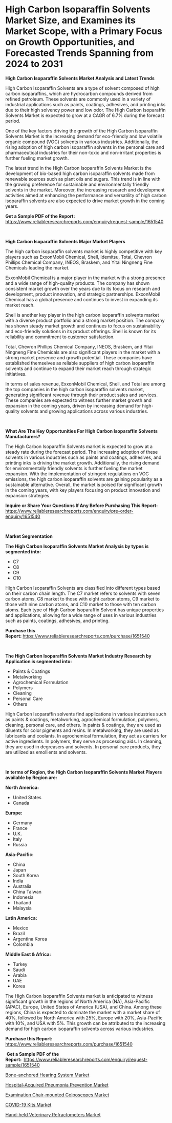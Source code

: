 <p><h1>High Carbon Isoparaffin Solvents Market Size, and Examines its Market Scope, with a Primary Focus on Growth Opportunities, and Forecasted Trends Spanning from 2024 to 2031</h1></p><p><strong>High Carbon Isoparaffin Solvents Market Analysis and Latest Trends</strong></p>
<p><p>High Carbon Isoparaffin Solvents are a type of solvent composed of high carbon isoparaffins, which are hydrocarbon compounds derived from refined petroleum. These solvents are commonly used in a variety of industrial applications such as paints, coatings, adhesives, and printing inks due to their high solvency power and low odor. The High Carbon Isoparaffin Solvents Market is expected to grow at a CAGR of 6.7% during the forecast period.</p><p>One of the key factors driving the growth of the High Carbon Isoparaffin Solvents Market is the increasing demand for eco-friendly and low volatile organic compound (VOC) solvents in various industries. Additionally, the rising adoption of high carbon isoparaffin solvents in the personal care and pharmaceutical industries for their non-toxic and non-irritant properties is further fueling market growth.</p><p>The latest trend in the High Carbon Isoparaffin Solvents Market is the development of bio-based high carbon isoparaffin solvents made from renewable sources such as plant oils and sugars. This trend is in line with the growing preference for sustainable and environmentally friendly solvents in the market. Moreover, the increasing research and development activities aimed at enhancing the performance and versatility of high carbon isoparaffin solvents are also expected to drive market growth in the coming years.</p></p>
<p><strong>Get a Sample PDF of the Report:&nbsp;</strong> <a href="https://www.reliableresearchreports.com/enquiry/request-sample/1651540">https://www.reliableresearchreports.com/enquiry/request-sample/1651540</a></p>
<p>&nbsp;</p>
<p><strong>High Carbon Isoparaffin Solvents Major Market Players</strong></p>
<p><p>The high carbon isoparaffin solvents market is highly competitive with key players such as ExxonMobil Chemical, Shell, Idemitsu, Total, Chevron Phillips Chemical Company, INEOS, Braskem, and Yitai Ningneng Fine Chemicals leading the market. </p><p>ExxonMobil Chemical is a major player in the market with a strong presence and a wide range of high-quality products. The company has shown consistent market growth over the years due to its focus on research and development, product innovation, and strategic partnerships. ExxonMobil Chemical has a global presence and continues to invest in expanding its market reach.</p><p>Shell is another key player in the high carbon isoparaffin solvents market with a diverse product portfolio and a strong market position. The company has shown steady market growth and continues to focus on sustainability and eco-friendly solutions in its product offerings. Shell is known for its reliability and commitment to customer satisfaction.</p><p>Total, Chevron Phillips Chemical Company, INEOS, Braskem, and Yitai Ningneng Fine Chemicals are also significant players in the market with a strong market presence and growth potential. These companies have established themselves as reliable suppliers of high carbon isoparaffin solvents and continue to expand their market reach through strategic initiatives.</p><p>In terms of sales revenue, ExxonMobil Chemical, Shell, and Total are among the top companies in the high carbon isoparaffin solvents market, generating significant revenue through their product sales and services. These companies are expected to witness further market growth and expansion in the coming years, driven by increasing demand for high-quality solvents and growing applications across various industries.</p></p>
<p>&nbsp;</p>
<p><strong>What Are The Key Opportunities For High Carbon Isoparaffin Solvents Manufacturers?</strong></p>
<p><p>The High Carbon Isoparaffin Solvents market is expected to grow at a steady rate during the forecast period. The increasing adoption of these solvents in various industries such as paints and coatings, adhesives, and printing inks is driving the market growth. Additionally, the rising demand for environmentally friendly solvents is further fueling the market expansion. With the implementation of stringent regulations on VOC emissions, the high carbon isoparaffin solvents are gaining popularity as a sustainable alternative. Overall, the market is poised for significant growth in the coming years, with key players focusing on product innovation and expansion strategies.</p></p>
<p><strong>Inquire or Share Your Questions If Any Before Purchasing This Report:</strong> <a href="https://www.reliableresearchreports.com/enquiry/pre-order-enquiry/1651540">https://www.reliableresearchreports.com/enquiry/pre-order-enquiry/1651540</a></p>
<p>&nbsp;</p>
<p><strong>Market Segmentation</strong></p>
<p><strong>The High Carbon Isoparaffin Solvents Market Analysis by types is segmented into:</strong></p>
<p><ul><li>C7</li><li>C8</li><li>C9</li><li>C10</li></ul></p>
<p><p>High Carbon Isoparaffin Solvents are classified into different types based on their carbon chain length. The C7 market refers to solvents with seven carbon atoms, C8 market to those with eight carbon atoms, C9 market to those with nine carbon atoms, and C10 market to those with ten carbon atoms. Each type of High Carbon Isoparaffin Solvent has unique properties and applications, allowing for a wide range of uses in various industries such as paints, coatings, adhesives, and printing.</p></p>
<p><strong>Purchase this Report:&nbsp;</strong><a href="https://www.reliableresearchreports.com/purchase/1651540">https://www.reliableresearchreports.com/purchase/1651540</a></p>
<p>&nbsp;</p>
<p><strong>The High Carbon Isoparaffin Solvents Market Industry Research by Application is segmented into:</strong></p>
<p><ul><li>Paints & Coatings</li><li>Metalworking</li><li>Agrochemical Formulation</li><li>Polymers</li><li>Cleaning</li><li>Personal Care</li><li>Others</li></ul></p>
<p><p>High Carbon Isoparaffin solvents find applications in various industries such as paints & coatings, metalworking, agrochemical formulation, polymers, cleaning, personal care, and others. In paints & coatings, they are used as diluents for color pigments and resins. In metalworking, they are used as lubricants and coolants. In agrochemical formulation, they act as carriers for active ingredients. In polymers, they serve as processing aids. In cleaning, they are used in degreasers and solvents. In personal care products, they are utilized as emollients and solvents.</p></p>
<p>&nbsp;</p>
<p><strong>In terms of Region, the High Carbon Isoparaffin Solvents Market Players available by Region are:</strong></p>
<p>
    <p> <strong> North America: </strong>
        <ul>
            <li>United States</li>
            <li>Canada</li>
        </ul>
        </p> 
    <p> <strong> Europe: </strong>
        <ul>
            <li>Germany</li>
            <li>France</li>
            <li>U.K.</li>
            <li>Italy</li>
            <li>Russia</li>
        </ul>
        </p> 
    <p> <strong> Asia-Pacific: </strong>
        <ul>
            <li>China</li>
            <li>Japan</li>
            <li>South Korea</li>
            <li>India</li>
            <li>Australia</li>
            <li>China Taiwan</li>
            <li>Indonesia</li>
            <li>Thailand</li>
            <li>Malaysia</li>
        </ul>
        </p> 
    <p> <strong> Latin America: </strong>
        <ul>
            <li>Mexico</li>
            <li>Brazil</li>
            <li>Argentina Korea</li>
            <li>Colombia</li>
        </ul>
        </p> 
    <p> <strong> Middle East & Africa: </strong>
        <ul>
            <li>Turkey</li>
            <li>Saudi</li>
            <li>Arabia</li>
            <li>UAE</li>
            <li>Korea</li>
        </ul>
    </p>
    </p>
<p><p>The High Carbon Isoparaffin Solvents market is anticipated to witness significant growth in the regions of North America (NA), Asia-Pacific (APAC), Europe, United States of America (USA), and China. Among these regions, China is expected to dominate the market with a market share of 40%, followed by North America with 25%, Europe with 20%, Asia-Pacific with 10%, and USA with 5%. This growth can be attributed to the increasing demand for high carbon isoparaffin solvents across various industries.</p></p>
<p><strong>Purchase this Report: </strong><a href="https://www.reliableresearchreports.com/purchase/1651540">https://www.reliableresearchreports.com/purchase/1651540</a></p>
<p>&nbsp;<strong>Get a Sample PDF of the Report:&nbsp;&nbsp;</strong><a href="https://www.reliableresearchreports.com/enquiry/request-sample/1651540">https://www.reliableresearchreports.com/enquiry/request-sample/1651540</a></p>
<p><strong></strong></p>
<p><p><a href="https://medium.com/@jasonmartin866/bone-anchored-hearing-system-market-size-market-outlook-and-market-forecast-2024-to-2031-58a9925e79c4">Bone-anchored Hearing System Market</a></p><p><a href="https://medium.com/@pauladams6h/hospital-acquired-pneumonia-prevention-nbsp-market-focuses-on-market-share-size-and-projected-ea6504f373b5">Hospital-Acquired Pneumonia Prevention Market</a></p><p><a href="https://medium.com/@pauladams6h/examination-chair-mounted-colposcopes-market-comprehensive-assessment-by-type-application-and-833bae69bf1a">Examination Chair-mounted Colposcopes Market</a></p><p><a href="https://medium.com/@jasonmartin866/covid-19-kits-market-the-key-to-successful-business-strategy-forecast-till-2031-bdef30f3cc18">COVID-19 Kits Market</a></p><p><a href="https://medium.com/@pauladams6h/hand-held-veterinary-refractometers-market-competitive-analysis-market-trends-and-forecast-to-420703ab01b9">Hand-held Veterinary Refractometers Market</a></p></p>